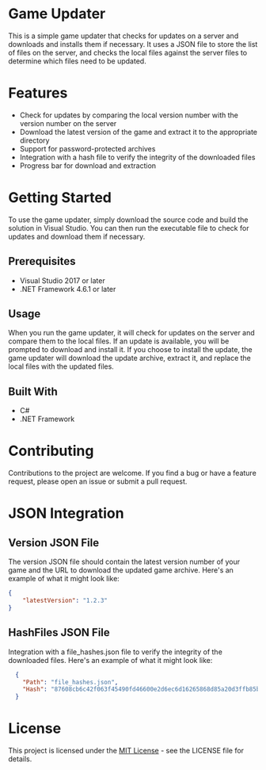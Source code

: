 # Game Updater
This is a simple game updater that checks for updates on a server and downloads and installs them if necessary. It uses a JSON file to store the list of files on the server, and checks the local files against the server files to determine which files need to be updated.

# Features
- Check for updates by comparing the local version number with the version number on the server
- Download the latest version of the game and extract it to the appropriate directory
- Support for password-protected archives
- Integration with a hash file to verify the integrity of the downloaded files
- Progress bar for download and extraction

# Getting Started
To use the game updater, simply download the source code and build the solution in Visual Studio. You can then run the executable file to check for updates and download them if necessary.

## Prerequisites
- Visual Studio 2017 or later
- .NET Framework 4.6.1 or later

## Usage
When you run the game updater, it will check for updates on the server and compare them to the local files. If an update is available, you will be prompted to download and install it. If you choose to install the update, the game updater will download the update archive, extract it, and replace the local files with the updated files.

## Built With
- C#
- .NET Framework

# Contributing
Contributions to the project are welcome. If you find a bug or have a feature request, please open an issue or submit a pull request.

# JSON Integration
## Version JSON File
The version JSON file should contain the latest version number of your game and the URL to download the updated game archive. Here's an example of what it might look like:

```json
{
    "latestVersion": "1.2.3"
}
```
## HashFiles JSON File
Integration with a file_hashes.json file to verify the integrity of the downloaded files. Here's an example of what it might look like:

```json
  {
    "Path": "file_hashes.json",
    "Hash": "87608cb6c42f063f45490fd46600e2d6ec6d16265868d85a20d3ffb85b9f1d65"
  }
```

# License
This project is licensed under the [MIT License](LICENSE) - see the LICENSE file for details.

